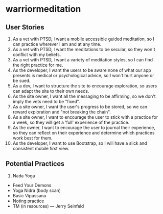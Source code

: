 # warriormeditation

## User Stories
1. As a vet with PTSD, I want a mobile accessible guided meditation, so I can practice wherever I am and at any time.
2. As a vet with PTSD, I want the meditations to be secular, so they won't conflict with my beliefs.
3. As a vet with PTSD, I want a variety of meditation styles, so I can find the right practice for me.
4. As the developer, I want the users to be aware none of what our app presents is medical or psychological advice, so I won't hurt anyone or be sued.
5. As a dev, I want to structure the site to encourage exploration, so users can adapt the site to their own needs.
6. As the site owner, I want all the messaging to be affirming, so we don't imply the vets need to be "fixed".
7. As a site owner, I want the user's progress to be stored, so we can reward exploration and "not breaking the chain".
8. As a site owner, I want to encourage the user to stick with a practice for a week, so they will get a 'full' experience of the practice.
9. As the owner, I want to encourage the user to journal their experience, so they can reflect on their experience and determine which practices work best for them.
10. As the developer, I want to use Bootstrap, so I will have a slick and consistent mobile first view.


## Potential Practices
1. Nada Yoga
- Feed Your Demons
- Yoga Nidra (body scan)
- Basic Vipassana
- Noting practice
- TM (in resources) — Jerry Seinfeld
